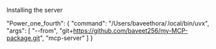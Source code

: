 Installing the server

"Power_one_fourth": {
      "command": "/Users/baveethora/.local/bin/uvx",
      "args": [
        "--from",
   	"git+https://github.com/baveet256/my-MCP-package.git",
	"mcp-server"
      ]
    }
